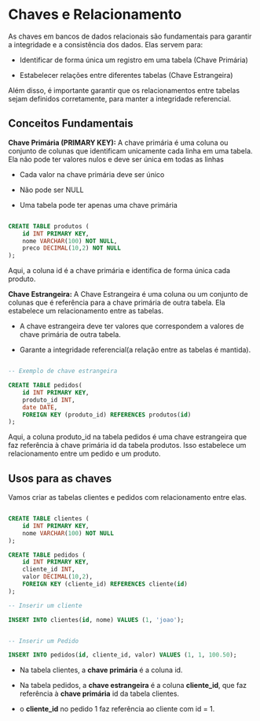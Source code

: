 # Chaves e Relacionamento

As chaves em bancos de dados relacionais são fundamentais para garantir a integridade e a consistência dos dados. Elas servem para:

- Identificar de forma única um registro em uma tabela (Chave Primária)

- Estabelecer relações entre diferentes tabelas (Chave Estrangeira)

Além disso, é importante garantir que os relacionamentos entre tabelas sejam definidos corretamente, para manter a integridade referencial.

## Conceitos Fundamentais

**Chave Primária (PRIMARY KEY):** A chave primária é uma coluna ou conjunto de colunas que identificam unicamente cada linha em uma tabela. Ela não pode ter valores nulos e deve ser única em todas as linhas

- Cada valor na chave primária deve ser único

- Não pode ser NULL

- Uma tabela pode ter apenas uma chave primária

``` SQL

CREATE TABLE produtos (
    id INT PRIMARY KEY, 
    nome VARCHAR(100) NOT NULL,
    preco DECIMAL(10,2) NOT NULL
);

```

Aqui, a coluna id é a chave primária e identifica de forma única cada produto.

**Chave Estrangeira:** A Chave Estrangeira é uma coluna ou um conjunto de colunas que é referência para a chave primária de outra tabela. Ela estabelece um relacionamento entre as tabelas.

- A chave estrangeira deve ter valores que correspondem a valores de chave primária de outra tabela.

- Garante a integridade referencial(a relação entre as tabelas é mantida).

``` SQL

-- Exemplo de chave estrangeira

CREATE TABLE pedidos(
    id INT PRIMARY KEY,
    produto_id INT, 
    date DATE,
    FOREIGN KEY (produto_id) REFERENCES produtos(id)
);

```

Aqui, a coluna produto_id na tabela pedidos é uma chave estrangeira que faz referência à chave primária id da tabela produtos. Isso estabelece um relacionamento entre um pedido e um produto.

## Usos para as chaves

Vamos criar as tabelas clientes e pedidos com relacionamento entre elas.

``` SQL

CREATE TABLE clientes (
    id INT PRIMARY KEY,
    nome VARCHAR(100) NOT NULL
);

CREATE TABLE pedidos (
    id INT PRIMARY KEY,
    cliente_id INT,
    valor DECIMAL(10,2),
    FOREIGN KEY (cliente_id) REFERENCES cliente(id)
);

-- Inserir um cliente

INSERT INTO clientes(id, nome) VALUES (1, 'joao');


-- Inserir um Pedido

INSERT INTO pedidos(id, cliente_id, valor) VALUES (1, 1, 100.50);

```

- Na tabela clientes, a **chave primária** é a coluna id.

- Na tabela pedidos, a **chave estrangeira** é a coluna **cliente_id**, que faz referência à **chave primária** id da tabela clientes.

- o **cliente_id** no pedido 1 faz referência ao cliente com id = 1.